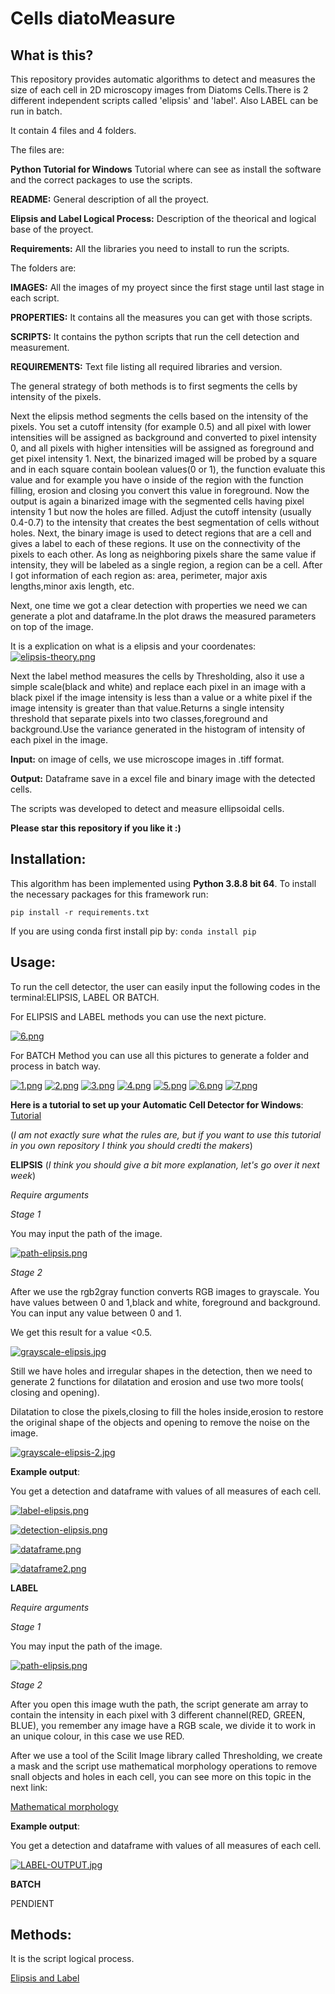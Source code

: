 # Cells diatoMeasure 

## What is this?
This repository provides automatic algorithms to detect and measures the size of each cell in 2D microscopy images from Diatoms Cells.There is 2 different independent scripts called 'elipsis' and 'label'. Also LABEL can be run in batch.  

It contain 4 files and 4 folders.

The files are:

**Python Tutorial for Windows** Tutorial where can see as install the software and the correct packages to use the scripts.

**README:** General description of all the proyect.

**Elipsis and Label Logical Process:** Description of the theorical and logical base of the proyect.

**Requirements:** All the libraries you need to install to run the scripts.

The folders are:

**IMAGES:** All the images of my proyect since the first stage until last stage in each script.

**PROPERTIES:** It contains all the measures you can get with those scripts.

**SCRIPTS:** It contains the python scripts that run the cell detection and measurement.

**REQUIREMENTS:** Text file listing all required libraries and version.

The general strategy of both methods is to first segments the cells by intensity of the pixels.

Next the elipsis method segments the cells based on the intensity of the pixels. You set a cutoff intensity (for example 0.5) and all pixel with lower intensities will be assigned as background and converted to pixel intensity 0, and all pixels with higher intensities will be assigned as foreground and get pixel intensity 1.
Next, the binarized imaged will be probed by a square and in each square contain boolean values(0 or 1), the function evaluate this value and for example you have o inside of the region with the function filling, erosion and closing you convert this value  in foreground. Now the output is again a binarized image with the segmented cells having pixel intensity 1 but now the holes are filled. Adjust the cutoff intensity (usually 0.4-0.7) to the intensity that creates the best segmentation of cells without holes.
Next, the binary image is used to detect regions that are a cell and gives a label to each of these regions. It use on the connectivity of the pixels to each other. As long as neighboring pixels share the same value if intensity, they will be labeled as a single region, a region can be a cell. 
After I got information of each region as: area, perimeter, major axis lengths,minor axis length, etc.

Next, one time we got a clear detection with properties we need we can generate a plot and dataframe.In the plot draws the measured parameters on top of the image.

It is a explication on what is a elipsis and your coordenates:
[![elipsis-theory.png](https://i.postimg.cc/rFP4DncD/elipsis-theory.png)](https://postimg.cc/Czb5t4R0)

Next the label method measures the cells by Thresholding, also it use a simple scale(black and white) and replace each pixel in an image with a black pixel if the
image intensity is less than a value or a white pixel if the image intensity is greater than that value.Returns a single intensity threshold that separate pixels into two classes,foreground and background.Use the variance generated in the histogram of intensity of each pixel in the image.

**Input:** on image of cells, we use microscope images in .tiff format.

**Output:** Dataframe save in a excel file and binary image with the detected cells.

The scripts was developed to detect and measure ellipsoidal cells.

**Please star this repository if you like it :)**

## Installation:
This algorithm has been implemented using **Python 3.8.8 bit 64**. To install the necessary packages for this framework run:
```
pip install -r requirements.txt
```
If you are using conda first install pip by: ```conda install pip```


## Usage:

To run the cell detector, the user can easily input the following codes in the terminal:ELIPSIS, LABEL OR BATCH.

For ELIPSIS and LABEL methods you can use the next picture.

[![6.png](https://i.postimg.cc/xTzF6yxm/6.png)](https://postimg.cc/crdmHYN1)

For BATCH Method you can use all this pictures to generate a folder and process in batch way.

[![1.png](https://i.postimg.cc/Y24XSzwP/1.png)](https://postimg.cc/XXbKHFqK)
[![2.png](https://i.postimg.cc/x1jMX9zd/2.png)](https://postimg.cc/Mv4v42tk)
[![3.png](https://i.postimg.cc/k5b44Hf4/3.png)](https://postimg.cc/t19yvB0Q)
[![4.png](https://i.postimg.cc/CLxxD5m9/4.png)](https://postimg.cc/K4CbhGX5)
[![5.png](https://i.postimg.cc/1tS9z38C/5.png)](https://postimg.cc/VS7yG1Bn)
[![6.png](https://i.postimg.cc/xTzF6yxm/6.png)](https://postimg.cc/crdmHYN1)
[![7.png](https://i.postimg.cc/TY1T1SP6/7.png)](https://postimg.cc/XXRRDsFH)

**Here is a tutorial to set up your Automatic Cell Detector for Windows**: [Tutorial](https://github.com/Nahuel88Ar/Cells-Detection-/blob/72874b90ea4922d54d36b3e1101acefd4447c4c6/Python%20tutorial%20for%20Windows.pdf) 

(*I am not exactly sure what the rules are, but if you want to use this tutorial in you own repository I think you should credti the makers*)

**ELIPSIS**
(*I think you should give a bit more explanation, let's go over it next week*)

*Require arguments*

*Stage 1*

You may input the path of the image.

[![path-elipsis.png](https://i.postimg.cc/4NpjfRCy/path-elipsis.png)](https://postimg.cc/4mNWPMxR)

*Stage 2*

After we use the rgb2gray function converts RGB images to grayscale. You have values between 0 and 1,black and white, foreground and background.
You can input any value between 0 and 1.

We get this result for a value <0.5.

[![grayscale-elipsis.jpg](https://i.postimg.cc/L4cnd2TW/grayscale-elipsis.jpg)](https://postimg.cc/JtQ1ZwS3)

Still we have holes and irregular shapes in the detection, then we need to generate 2 functions for dilatation and erosion and use two more tools( closing and opening).

Dilatation to close the pixels,closing to fill the holes inside,erosion to restore the original shape of the objects and opening to remove the noise on the image.

[![grayscale-elipsis-2.jpg](https://i.postimg.cc/Nj4MrTch/grayscale-elipsis-2.jpg)](https://postimg.cc/MnnxCnHt)

**Example output**:

You get a detection and dataframe with values of all measures of each cell.

[![label-elipsis.png](https://i.postimg.cc/YSPt1zDP/label-elipsis.png)](https://postimg.cc/zLnmNKrw)

[![detection-elipsis.png](https://i.postimg.cc/rw8ycmtf/detection-elipsis.png)](https://postimg.cc/JG2C5RxX)

[![dataframe.png](https://i.postimg.cc/Wb7j9vfg/dataframe.png)](https://postimg.cc/sv1tXtzg)

[![dataframe2.png](https://i.postimg.cc/DzSTybfP/dataframe2.png)](https://postimg.cc/NyvVdFHK)

**LABEL**

*Require arguments*

*Stage 1*

You may input the path of the image.

[![path-elipsis.png](https://i.postimg.cc/4NpjfRCy/path-elipsis.png)](https://postimg.cc/4mNWPMxR)

*Stage 2*

After you open this image wuth the path, the script generate am array to contain the intensity in each pixel with 3 different channel(RED, GREEN, BLUE), you remember any image have a RGB scale, we divide it to work in an unique colour, in this case we use RED.

After we use a tool of the Scilit Image library called Thresholding, we create a mask and the script use mathematical morphology operations to remove snall objects and holes in each cell, you can see more on this topic in the next link:

[Mathematical morphology](https://en.wikipedia.org/wiki/Mathematical_morphology)

**Example output**:

You get a detection and dataframe with values of all measures of each cell.

[![LABEL-OUTPUT.jpg](https://i.postimg.cc/3N559Y36/LABEL-OUTPUT.jpg)](https://postimg.cc/R6RDZr6Q)


**BATCH**

PENDIENT

## Methods:

It is the script logical process.

[Elipsis and Label](https://github.com/Nahuel88Ar/Cells-Detection-/blob/a3657b42ebfb9e00c2f75c595bfc3d197ba82801/elipsis%20and%20label%20script%20logical%20process.pdf)






